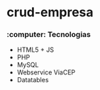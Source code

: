 # crud-empresa

<h3> :computer: Tecnologias </h3>

<ul>
   <li> HTML5 + JS </li>
   <li> PHP </li>
    <li> MySQL </li>
   <li>  Webservice ViaCEP </li>
   <li> Datatables </li> 
</ul>

